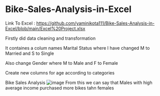 # Bike-Sales-Analysis-in-Excel

Link To Excel : https://github.com/yaminikota111/Bike-Sales-Analysis-in-Excel/blob/main/Excel%20Project.xlsx

Firstly did data cleaning and transformation

It containes a colum names Marital Status where I have changed M to Married and S to Single

Also change Gender where M to Male and F to Female

Create new columns for age according to categories

Bike Sales Analysis
![image](https://user-images.githubusercontent.com/54625974/232886749-ce394fa6-7c56-4a2f-9b45-04b9aee17b34.png)
From this we can say that Males with high average income purchased more bikes tahn females

